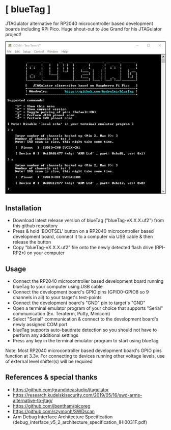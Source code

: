 # [ blueTag ] 
    
JTAGulator alternative for RP2040 microcontroller based development boards including RPi Pico. Huge shout-out to Joe Grand for his JTAGulator project!




![](images/swd.JPG?raw=true "blueTag detecting SWD pinout on STM32 Blue Pill & a Raspberry Pi Pico")

## Installation
- Download latest release version of blueTag ("blueTag-vX.X.X.uf2") from this github repository
- Press & hold 'BOOTSEL' button on a RP2040 microcontroller based development board, connect it to a computer via USB cable & then release the button
- Copy "blueTag-vX.X.X.uf2" file onto the newly detected flash drive (RPI-RP2*) on your computer


## Usage
- Connect the RP2040 microcontroller based development board running blueTag to your computer using USB cable
- Connect the development board's GPIO pins (GPIO0-GPIO8 so 9 channels in all) to your target's test-points
- Connect the development board's "GND" pin to target's "GND"
- Open a terminal emulator program of your choice that supports "Serial" communication (Ex. Teraterm, Putty, Minicom)
- Select "Serial" communication & connect to the development board's newly assigned COM port
- blueTag supports auto-baudrate detection so you should not have to perform any additional settings
- Press any key in the terminal emulator program to start using blueTag

Note: Most RP2040 microcontroller based development board's GPIO pins function at 3.3v. For connecting to devices running other voltage levels, use of external level shifter(s) will be required
## References & special thanks

- https://github.com/grandideastudio/jtagulator
- https://research.kudelskisecurity.com/2019/05/16/swd-arms-alternative-to-jtag/
- https://github.com/jbentham/picoreg
- https://github.com/szymonh/SWDscan
- Arm Debug Interface Architecture Specification (debug_interface_v5_2_architecture_specification_IHI0031F.pdf)
